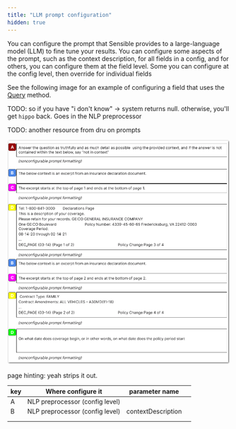 ```yaml
---
title: "LLM prompt configuration"
hidden: true
---
```


You can configure the prompt that Sensible provides to a large-language model (LLM) to fine tune your results. You can configure some aspects of the prompt, such as the context description, for all fields in a config, and for others, you can configure them at the field level. Some you can configure at the config level, then override for individual fields

See the following image for an example of configuring a field that uses the [Query](doc:question) method. 



TODO: so if you have "i don't know" -> system returns null. otherwise, you'll get `hippo` back. Goes in the NLP preprocessor



TODO: another resource from dru on prompts

![Click to enlarge](https://raw.githubusercontent.com/sensible-hq/sensible-docs/main/readme-sync/assets/v0/images/final/llm_prompt.png)

page hinting: yeah strips it out.



| key  | Where configure it              | parameter name     |      |
| ---- | ------------------------------- | ------------------ | ---- |
| A    | NLP preprocessor (config level) |                    |      |
| B    | NLP preprocessor (config level) | contextDescription |      |
|      |                                 |                    |      |
|      |                                 |                    |      |

